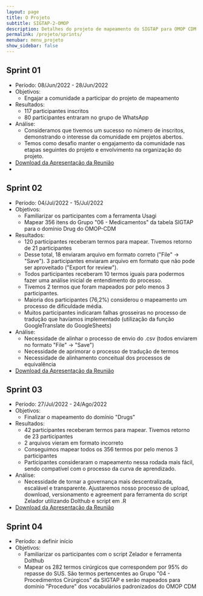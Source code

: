 ```yaml
---
layout: page
title: O Projeto
subtitle: SIGTAP-2-OMOP
description: Detalhes do projeto de mapeamento do SIGTAP para OMOP CDM
permalink: /projeto/sprints/
menubar: menu_projeto
show_sidebar: false
---
```


## Sprint 01
- Período: 08/Jun/2022 - 28/Jun/2022
- Objetivos:
    - Engajar a comunidade a participar do projeto de mapeamento
- Resultados:
    - 117 participantes inscritos
    - 80 participantes entraram no grupo de WhatsApp
- Análise:
    - Consideramos que tivemos um sucesso no número de inscritos, demonstrando o interesse da comunidade em projetos abertos.
    - Temos como desafio manter o engajamento da comunidade nas etapas seguintes do projeto e envolvimento na organização do projeto.
- [Download da Apresentação da Reunião][1]
- 
[1]:https://ohdsi-brasil.github.io/SIGTAP2OMOP/projeto/sprint01.pdf

## Sprint 02
- Período: 04/Jul/2022 - 15/Jul/2022
- Objetivos:
    - Familiarizar os participantes com a ferramenta Usagi
    - Mapear 356 itens do Grupo "06 - Medicamentos" da tabela SIGTAP para o domínio Drug do OMOP-CDM
- Resultados:
    - 120 participantes receberam termos para mapear. Tivemos retorno de 21 participantes
    - Desse total, 18 enviaram arquivo em formato correto ("File" → "Save"). 3 participantes enviaram arquivo em formato que não pode ser aproveitado ("Export for review").
    - Todos participantes receberam 10 termos iguais para podermos fazer uma análise inicial de entendimento do processo.
    - Tivemos 2 termos que foram mapeados por pelo menos 3 participantes.
    - Maioria dos participantes (76,2%) considerou o mapeamento um processo de dificuldade média.
    - Muitos participantes indicaram falhas grosseiras no processo de tradução que havíamos implementado (utilização da função GoogleTranslate do GoogleSheets)
- Análise:
    - Necessidade de alinhar o processo de envio do .csv (todos enviarem no formato "File" → "Save")
    - Necessidade de aprimorar o processo de tradução de termos
    - Necessidade de alinhamento conceitual dos processos de equivalência
- [Download da Apresentação da Reunião][2]

[2]:https://ohdsi-brasil.github.io/SIGTAP2OMOP/projeto/sprint02.pdf

## Sprint 03
- Período: 27/Jul/2022 - 24/Ago/2022
- Objetivos:
    - Finalizar o mapeamento do domínio "Drugs"
- Resultados:
    - 42 participantes receberam termos para mapear. Tivemos retorno de 23 participantes
    - 2 arquivos vieram em formato incorreto
    - Conseguimos mapear todos os 356 termos por pelo menos 3 participantes
    - Participantes consideraram o mapeamento nessa rodada mais fácil, sendo compatível com o processo da curva de aprendizado.
- Análise:
    - Necessidade de tornar a governança mais descentralizada, escalável e transparente. Ajustaremos nosso processo de upload, download, versionamento e agreement para ferramenta do script Zelador utilizando Dolthub e script em .R
- [Download da Apresentação da Reunião][3]

[3]:https://ohdsi-brasil.github.io/SIGTAP2OMOP/projeto/sprint03.pdf

## Sprint 04
- Período: a definir início
- Objetivos:
    - Familiarizar os participantes com o script Zelador e ferramenta Dolthub
    - Mapear os 282 termos cirúrgicos que correspondem por 95% do repasse do SUS. São termos pertencentes ao Grupo "04 - Procedimentos Cirúrgicos" da SIGTAP e serão mapeados para domínio "Procedure" dos vocabulários padronizados do OMOP CDM
